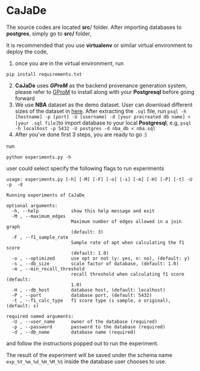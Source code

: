# **CaJaDe**
The source codes are located  **src**/  folder. After importing databases to **postgres**, simply go to **src/** folder, 

It is recommended that you use **virtualenv** or similar virtual environment to deploy the code,

1. once you are in the virtual environment, run

`pip install requirements.txt`

2. **CaJaDe** uses ***GProM*** as the backend provenance generation system, please refer to [GProM](https://github.com/IITDBGroup/gprom) to install along with your **Postgresql** before going forward 
3. We use **NBA** dataset as the demo dataset. User can download different sizes of the dataset in [here](https://drive.google.com/drive/folders/10IkUk9n7vT-2OHQCZKi1apr8y_IrnbvW?usp=sharing). After extracting the `.sql` file, run `psql -h  [hostname] -p [port] -U [username] -d [your precreated db name] < [your .sql file]`to import database to your local **Postgresql**, e.g, `psql -h localhost -p 5432 -U postgres -d nba_db < nba.sql` 
4. After you've done first 3 steps, you are ready to go :)

run  

`python experiments.py -h`

user could select specify the following flags to run experiments

```
usage: experiments.py [-h] [-M] [-F] [-o] [-s] [-m] [-H] [-P] [-t] -U  -p  -d

Running experiments of CaJaDe

optional arguments:
  -h, --help            show this help message and exit
  -M , --maximum_edges 
                        Maximum number of edges allowed in a join graph
                        (default: 3)
  -F , --f1_sample_rate 
                        Sample rate of apt when calculating the f1 score
                        (default: 1.0)
  -o , --optimized      use opt or not (y: yes, n: no), (default: y)
  -s , --db_size        scale factor of database, (default: 1.0)
  -m , --min_recall_threshold 
                        recall threshold when calculating f1 score (default:
                        1.0)
  -H , --db_host        database host, (default: localhost)
  -P , --port           database port, (default: 5432)
  -t , --f1_calc_type   f1 score type (s sample, o original), (default: s)

required named arguments:
  -U , --user_name      owner of the database (required)
  -p , --password       password to the database (required)
  -d , --db_name        database name (required)
```

and follow the instructions popped out to run the experiment.

The result of the experiment will be saved under the schema name `exp_%Y_%m_%d_%H_%M_%S` inside the database user chooses to use.



